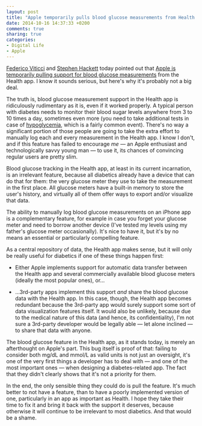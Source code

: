 ```yaml
---
layout: post
title: "Apple temporarily pulls blood glucose measurements from Health app"
date: 2014-10-16 14:37:33 +0200
comments: true
sharing: true
categories: 
- Digital Life
- Apple
---
```


[Federico Viticci](https://twitter.com/viticci/status/522718738962202624) and [Stephen Hackett](http://www.512pixels.net/blog/2014/10/apple-to-temporarily-pull-blood-glucose-measurement-from-health-app) today pointed out that [Apple is temporarily pulling support for blood glucose measurements](https://support.apple.com/kb/HT6533) from the Health app. I know it sounds serious, but here's why it's probably not a big deal.

The truth is, blood glucose measurement support in the Health app is ridiculously rudimentary as it is, even if it worked properly. A typical person with diabetes needs to monitor their blood sugar levels anywhere from 3 to 10 times a day, sometimes even more (you need to take additional tests in case of [hypoglycemia](http://en.wikipedia.org/wiki/Hypoglycemia), which is a fairly common event). There's no way a significant portion of those people are going to take the extra effort to manually log each and every measurement in the Health app. I know I don't, and if this feature has failed to encourage _me_ — an Apple enthusiast and technologically savvy young man — to use it, its chances of convincing regular users are pretty slim.

Blood glucose tracking in the Health app, at least in its current incarnation, is an irrelevant feature, because all diabetics already have a device that can do that for them: the very glucose meter they use to take the measurement in the first place. All glucose meters have a built-in memory to store the user's history, and virtually all of them offer ways to export and/or visualize that data.

The ability to manually log blood glucose measurements on an iPhone app is a complementary feature, for example in case you forget your glucose meter and need to borrow another device (I've tested my levels using my father's glucose meter occasionally). It's nice to have it, but it's by no means an essential or particularly compelling feature. 

As a central repository of data, the Health app makes sense, but it will only be really useful for diabetics if one of these things happen first:

* Either Apple implements support for automatic data transfer between the Health app and several commercially available blood glucose meters (ideally the most popular ones), or...

* ...3rd-party apps implement this support _and_ share the blood glucose data with the Health app. In this case, though, the Health app becomes redundant because the 3rd-party app would surely support some sort of data visualization features itself. It would also be unlikely, because due to the medical nature of this data (and hence, its confidentiality), I'm not sure a 3rd-party developer would be legally able — let alone inclined — to share that data with anyone.

The blood glucose feature in the Health app, as it stands today, is merely an afterthought on Apple's part. This bug itself is proof of that: failing to consider both mg/dL and mmol/L as valid units is not just an oversight, it's one of the very first things a developer has to deal with — and one of the most important ones — when designing a diabetes-related app. The fact that they didn't clearly shows that it's not a priority for them.

In the end, the only sensible thing they could do is pull the feature. It's much better to not have a feature, than to have a poorly implemented version of one, particularly in an app as important as Health. I hope they take their time to fix it and bring it back with the support it deserves, because otherwise it will continue to be irrelevant to most diabetics. And that would be a shame.